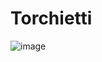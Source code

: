 # Torchietti

![image](https://user-images.githubusercontent.com/50277379/139576210-bf5b0e89-eba3-4a64-ab31-b2c61d243ddb.png)
